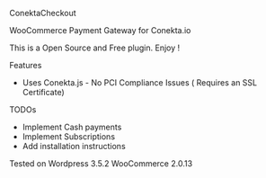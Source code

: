ConektaCheckout

WooCommerce Payment Gateway for Conekta.io

This is a Open Source and Free plugin. Enjoy !

Features
* Uses Conekta.js      - No PCI Compliance Issues ( Requires an SSL Certificate)

TODOs
* Implement Cash payments
* Implement Subscriptions
* Add installation instructions

Tested on Wordpress 3.5.2  WooCommerce 2.0.13

